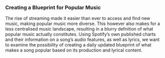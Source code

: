 ### Creating a Blueprint for Popular Music

The rise of streaming made it easier than ever to access and find new music, making popular music more diverse. This however also makes for a less centralised music landscape, resulting in a blurry defnition of what popular music actually constitutes. Using Spotify’s own published charts and their information on a song’s audio features, as well as lyrics, we want to examine the possibility of creating a daily updated blueprint of what makes a song popular based on its production and lyrical content.
